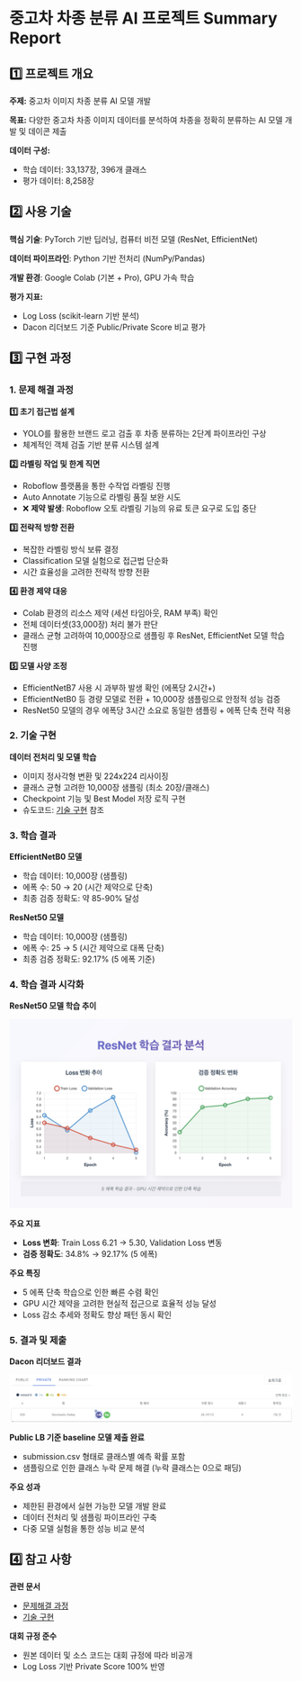 # 중고차 차종 분류 AI 프로젝트 Summary Report

## 1️⃣ 프로젝트 개요

**주제:** 중고차 이미지 차종 분류 AI 모델 개발

**목표:** 다양한 중고차 차종 이미지 데이터를 분석하여 차종을 정확히 분류하는 AI 모델 개발 및 데이콘 제출

**데이터 구성:**
- 학습 데이터: 33,137장, 396개 클래스
- 평가 데이터: 8,258장

## 2️⃣ 사용 기술

**핵심 기술**: PyTorch 기반 딥러닝, 컴퓨터 비전 모델 (ResNet, EfficientNet)

**데이터 파이프라인**: Python 기반 전처리 (NumPy/Pandas)

**개발 환경**: Google Colab (기본 + Pro), GPU 가속 학습

**평가 지표:**
- Log Loss (scikit-learn 기반 분석)
- Dacon 리더보드 기준 Public/Private Score 비교 평가

## 3️⃣ 구현 과정

### 1. 문제 해결 과정

**1️⃣ 초기 접근법 설계**
- YOLO를 활용한 브랜드 로고 검출 후 차종 분류하는 2단계 파이프라인 구상
- 체계적인 객체 검출 기반 분류 시스템 설계

**2️⃣ 라벨링 작업 및 한계 직면**
- Roboflow 플랫폼을 통한 수작업 라벨링 진행
- Auto Annotate 기능으로 라벨링 품질 보완 시도
- ❌ **제약 발생**: Roboflow 오토 라벨링 기능의 유료 토큰 요구로 도입 중단

**3️⃣ 전략적 방향 전환**
- 복잡한 라벨링 방식 보류 결정
- Classification 모델 실험으로 접근법 단순화
- 시간 효율성을 고려한 전략적 방향 전환

**4️⃣ 환경 제약 대응**
- Colab 환경의 리소스 제약 (세션 타임아웃, RAM 부족) 확인
- 전체 데이터셋(33,000장) 처리 불가 판단
- 클래스 균형 고려하여 10,000장으로 샘플링 후 ResNet, EfficientNet 모델 학습 진행

**5️⃣ 모델 사양 조정**
- EfficientNetB7 사용 시 과부하 발생 확인 (에폭당 2시간+)
- EfficientNetB0 등 경량 모델로 전환 + 10,000장 샘플링으로 안정적 성능 검증
- ResNet50 모델의 경우 에폭당 3시간 소요로 동일한 샘플링 + 에폭 단축 전략 적용

### 2. 기술 구현

**데이터 전처리 및 모델 학습**
- 이미지 정사각형 변환 및 224x224 리사이징
- 클래스 균형 고려한 10,000장 샘플링 (최소 20장/클래스)
- Checkpoint 기능 및 Best Model 저장 로직 구현
- 슈도코드: [기술 구현](implementation/) 참조

### 3. 학습 결과

**EfficientNetB0 모델**
- 학습 데이터: 10,000장 (샘플링)
- 에폭 수: 50 → 20 (시간 제약으로 단축)
- 최종 검증 정확도: 약 85-90% 달성

**ResNet50 모델**
- 학습 데이터: 10,000장 (샘플링)
- 에폭 수: 25 → 5 (시간 제약으로 대폭 단축)
- 최종 검증 정확도: 92.17% (5 에폭 기준)

### 4. 학습 결과 시각화

**ResNet50 모델 학습 추이**

![ResNet 학습 결과](assets/ResNet_Result.jpg)

**주요 지표**
- **Loss 변화**: Train Loss 6.21 → 5.30, Validation Loss 변동
- **검증 정확도**: 34.8% → 92.17% (5 에폭)

**주요 특징**
- 5 에폭 단축 학습으로 인한 빠른 수렴 확인
- GPU 시간 제약을 고려한 현실적 접근으로 효율적 성능 달성
- Loss 감소 추세와 정확도 향상 패턴 동시 확인

### 5. 결과 및 제출

**Dacon 리더보드 결과**

![Dacon 대시보드](assets/dacon_leaderboard.png)

**Public LB 기준 baseline 모델 제출 완료**
- submission.csv 형태로 클래스별 예측 확률 포함
- 샘플링으로 인한 클래스 누락 문제 해결 (누락 클래스는 0으로 패딩)

**주요 성과**
- 제한된 환경에서 실현 가능한 모델 개발 완료
- 데이터 전처리 및 샘플링 파이프라인 구축
- 다중 모델 실험을 통한 성능 비교 분석

## 4️⃣ 참고 사항

**관련 문서**
- [문제해결 과정](troubleshooting.md)
- [기술 구현](implementation/)

**대회 규정 준수**
- 원본 데이터 및 소스 코드는 대회 규정에 따라 비공개
- Log Loss 기반 Private Score 100% 반영